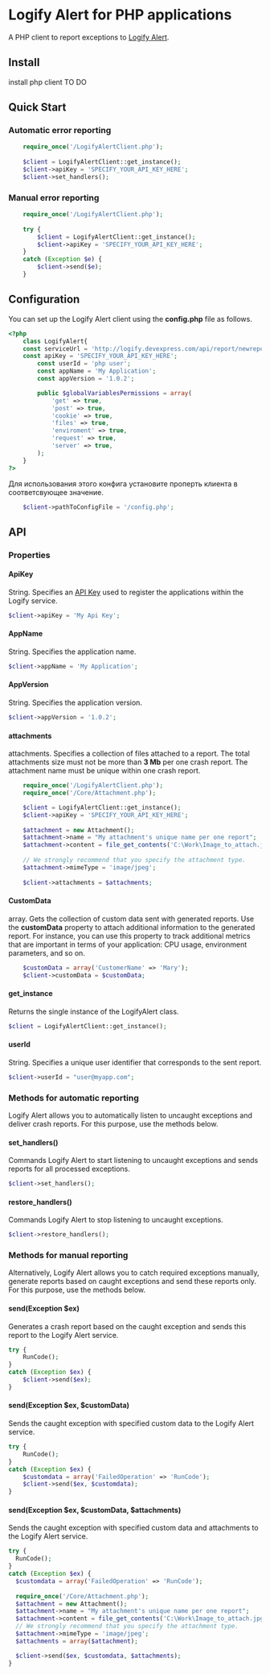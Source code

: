 # Logify Alert for PHP applications
A PHP client to report exceptions to [Logify Alert](https://logify.devexpress.com).

## Install 
install php client TO DO

## Quick Start
### Automatic error reporting
```php 5
    require_once('/LogifyAlertClient.php');
    
    $client = LogifyAlertClient::get_instance();
    $client->apiKey = 'SPECIFY_YOUR_API_KEY_HERE';
    $client->set_handlers();
```

### Manual error reporting
```php 5
    require_once('/LogifyAlertClient.php');
    
    try {
        $client = LogifyAlertClient::get_instance();
        $client->apiKey = 'SPECIFY_YOUR_API_KEY_HERE';
    }
    catch (Exception $e) {
        $client->send($e);
    }
```

## Configuration
You can set up the Logify Alert client using the **config.php** file as follows.
```php 5
<?php
    class LogifyAlert{
	const serviceUrl = 'http://logify.devexpress.com/api/report/newreport';
	const apiKey = 'SPECIFY_YOUR_API_KEY_HERE';
        const userId = 'php user';
        const appName = 'My Application';
        const appVersion = '1.0.2';

        public $globalVariablesPermissions = array(
            'get' => true,
            'post' => true,
            'cookie' => true,
            'files' => true,
            'enviroment' => true,
            'request' => true,
            'server' => true,
        );
    }
?>
```
Для использования этого конфига установите проперть клиента в соответсвующее значение.
```php 5
    $client->pathToConfigFile = '/config.php';
```

## API
### Properties
#### ApiKey
String. Specifies an [API Key](https://logify.devexpress.com/Documentation/CreateApp) used to register the applications within the Logify service.
```php
$client->apiKey = 'My Api Key';
```

#### AppName
String. Specifies the application name.
```php
$client->appName = 'My Application';
```
#### AppVersion
String. Specifies the application version.
```php
$client->appVersion = '1.0.2';
```

#### attachments
attachments. Specifies a collection of files attached to a report. The total attachments size must not be more than **3 Mb** per one crash report. The attachment name must be unique within one crash report.
```php
    require_once('/LogifyAlertClient.php');
    require_once('/Core/Attachment.php');

    $client = LogifyAlertClient::get_instance();
    $client->apiKey = 'SPECIFY_YOUR_API_KEY_HERE';
  
    $attachment = new Attachment();
    $attachment->name = "My attachment's unique name per one report";
    $attachment->content = file_get_contents('C:\Work\Image_to_attach.jpg');
  
    // We strongly recommend that you specify the attachment type.
    $attachment->mimeType = 'image/jpeg';
    
    $client->attachments = $attachments;
```

#### CustomData
array. Gets the collection of custom data sent with generated reports.
Use the **customData** property to attach additional information to the generated report. For instance, you can use this property to track additional metrics that are important in terms of your application: CPU usage, environment parameters, and so on.

```php
    $customData = array('CustomerName' => 'Mary');
    $client->customData = $customData;
```

#### get_instance
Returns the single instance of the LogifyAlert class.
```php
$client = LogifyAlertClient::get_instance();
```

#### userId
String. Specifies a unique user identifier that corresponds to the sent report.
```php
$client->userId = "user@myapp.com";
```

### Methods for automatic reporting
Logify Alert allows you to automatically listen to uncaught exceptions and deliver crash reports. For this purpose, use the methods below.

#### set_handlers()
Commands Logify Alert to start listening to uncaught exceptions and sends reports for all processed exceptions.
```php
$client->set_handlers();
```

#### restore_handlers()
Commands Logify Alert to stop listening to uncaught exceptions.
```php
$client->restore_handlers();
```


### Methods for manual reporting
Alternatively, Logify Alert allows you to catch required exceptions manually, generate reports based on caught exceptions and send these reports only. For this purpose, use the methods below.

#### send(Exception $ex)
Generates a crash report based on the caught exception and sends this report to the Logify Alert service.
```php
try {
    RunCode();
}
catch (Exception $ex) {
    $client->send($ex);
}
```

#### send(Exception $ex, $customData)
Sends the caught exception with specified custom data to the Logify Alert service.
```php
try {
    RunCode();
}
catch (Exception $ex) {
    $customdata = array('FailedOperation' => 'RunCode');
    $client->send($ex, $customdata);
}
```

#### send(Exception $ex, $customData, $attachments)
Sends the caught exception with specified custom data and attachments to the Logify Alert service.
```php
try {
  RunCode();
}
catch (Exception $ex) {
  $customdata = array('FailedOperation' => 'RunCode');
  
  require_once('/Core/Attachment.php');
  $attachment = new Attachment();
  $attachment->name = "My attachment's unique name per one report";
  $attachment->content = file_get_contents('C:\Work\Image_to_attach.jpg');
  // We strongly recommend that you specify the attachment type.
  $attachment->mimeType = 'image/jpeg';
  $attachments = array($attachment);

  $client->send($ex, $customdata, $attachments);
}
```
